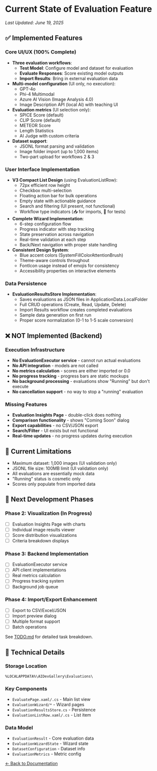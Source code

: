 # Current State of Evaluation Feature

*Last Updated: June 19, 2025*

## ✅ Implemented Features

### Core UI/UX (100% Complete)
- **Three evaluation workflows**:
  - **Test Model**: Configure model and dataset for evaluation
  - **Evaluate Responses**: Score existing model outputs  
  - **Import Results**: Bring in external evaluation data
- **Multi-model configuration** (UI only, no execution):
  - GPT-4o
  - Phi-4 Multimodal
  - Azure AI Vision (Image Analysis 4.0)
  - Image Description API (local AI) with teaching UI
- **Evaluation metrics** (UI selection only):
  - SPICE Score (default)
  - CLIP Score (default)
  - METEOR Score
  - Length Statistics
  - AI Judge with custom criteria
- **Dataset support**:
  - JSONL format parsing and validation
  - Image folder import (up to 1,000 items)
  - Two-part upload for workflows 2 & 3

### User Interface Implementation
- **V3 Compact List Design** (using EvaluationListRow):
  - 72px efficient row height
  - Checkbox multi-selection
  - Floating action bar for bulk operations
  - Empty state with actionable guidance
  - Search and filtering (UI present, not functional)
  - Workflow type indicators (📥 for imports, 🧪 for tests)
- **Complete Wizard Implementation**:
  - 6-step configuration flow
  - Progress indicator with step tracking
  - State preservation across navigation
  - Real-time validation at each step
  - Back/Next navigation with proper state handling
- **Consistent Design System**:
  - Blue accent colors (SystemFillColorAttentionBrush)
  - Theme-aware controls throughout
  - FontIcon usage instead of emojis for consistency
  - Accessibility properties on interactive elements

### Data Persistence
- **EvaluationResultsStore Implementation**:
  - Saves evaluations as JSON files in ApplicationData.LocalFolder
  - Full CRUD operations (Create, Read, Update, Delete)
  - Import Results workflow creates completed evaluations
  - Sample data generation on first run
  - Proper score normalization (0-1 to 1-5 scale conversion)

## ❌ NOT Implemented (Backend)

### Execution Infrastructure
- **No EvaluationExecutor service** - cannot run actual evaluations
- **No API integration** - models are not called
- **No metrics calculation** - scores are either imported or 0.0
- **No progress tracking** - progress bars are static mockups
- **No background processing** - evaluations show "Running" but don't execute
- **No cancellation support** - no way to stop a "running" evaluation

### Missing Features
- **Evaluation Insights Page** - double-click does nothing
- **Comparison functionality** - shows "Coming Soon" dialog
- **Export capabilities** - no CSV/JSON export
- **Search/Filter** - UI exists but not functional
- **Real-time updates** - no progress updates during execution

## 🚧 Current Limitations

- Maximum dataset: 1,000 images (UI validation only)
- JSONL file size: 100MB limit (UI validation only)
- All evaluations are essentially mock data
- "Running" status is cosmetic only
- Scores only populate from imported data

## 🎯 Next Development Phases

### Phase 2: Visualization (In Progress)
- [ ] Evaluation Insights Page with charts
- [ ] Individual image results viewer
- [ ] Score distribution visualizations
- [ ] Criteria breakdown displays

### Phase 3: Backend Implementation
- [ ] EvaluationExecutor service
- [ ] API client implementations
- [ ] Real metrics calculation
- [ ] Progress tracking system
- [ ] Background job queue

### Phase 4: Import/Export Enhancement
- [ ] Export to CSV/Excel/JSON
- [ ] Import preview dialog
- [ ] Multiple format support
- [ ] Batch operations

See [TODO.md](TODO.md) for detailed task breakdown.

## 🔧 Technical Details

### Storage Location
```
%LOCALAPPDATA%\AIDevGallery\Evaluations\
```

### Key Components
- `EvaluatePage.xaml/.cs` - Main list view
- `EvaluationWizard/*` - Wizard pages
- `EvaluationResultsStore.cs` - Persistence
- `EvaluationListRow.xaml/.cs` - List item

### Data Model
- `EvaluationResult` - Core evaluation data
- `EvaluationWizardState` - Wizard state
- `DatasetConfiguration` - Dataset info
- `EvaluationMetrics` - Metric config

[← Back to Documentation](README.md)
